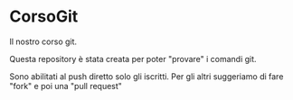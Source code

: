 # CorsoGit
Il nostro corso git.

Questa repository è stata creata per poter "provare" i comandi git.

Sono abilitati al push diretto solo gli iscritti.
Per gli altri suggeriamo di fare "fork" e poi una "pull request"
